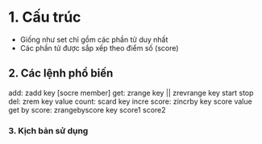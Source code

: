 # 1. Cấu trúc 
- Giống như set chỉ gồm các phần tử duy nhất 
- Các phần tử được sắp xếp theo điểm số (score)

## 2. Các lệnh phổ biến 
add: zadd key [socre member]
get: zrange key || zrevrange key start stop
del: zrem key value 
count: scard key 
incre score: zincrby key score value 
get by score: zrangebyscore key score1 score2 
### 3. Kịch bản sử dụng 